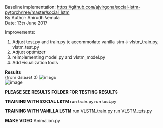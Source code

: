 Baseline implementation: https://github.com/ajvirgona/social-lstm-pytorch/tree/master/social_lstm  
By Author: Anirudh Vemula  
Date: 13th June 2017  

Improvements: 
1. Adjust test.py and train.py to accommodate vanilla lstm-> vlstm_train.py, vlstm_test.py  
2. Adjust optimizer  
3. reimplementing model.py and vlstm_model.py  
4. Add  visualization tools  
              
**Results**  
(from dataset 3)
![image](https://github.com/xywang0001/Social_LSTM/blob/master/RESULTS/videos/lstm3.gif)  
![image](https://github.com/xywang0001/Social_LSTM/blob/master/RESULTS/videos/s3.gif)  

**PLEASE SEE RESULTS FOLDER FOR TESTING RESULTS**


**TRAINING WITH SOCIAL LSTM**
run train.py
run test.py

**TRAINING WITH VANILLA LSTM**
run VLSTM_train.py
run VLSTM_tets.py

**MAKE VIDEO**
Animation.py
